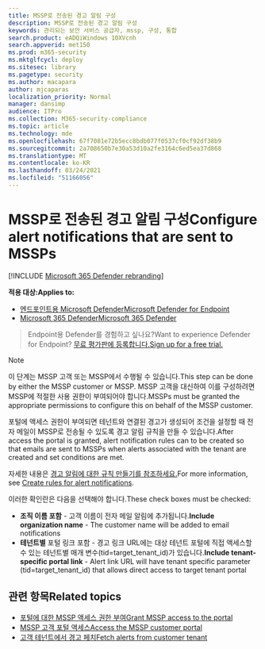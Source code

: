 ```yaml
---
title: MSSP로 전송된 경고 알림 구성
description: MSSP로 전송된 경고 알림 구성
keywords: 관리되는 보안 서비스 공급자, mssp, 구성, 통합
search.product: eADQiWindows 10XVcnh
search.appverid: met150
ms.prod: m365-security
ms.mktglfcycl: deploy
ms.sitesec: library
ms.pagetype: security
ms.author: macapara
author: mjcaparas
localization_priority: Normal
manager: dansimp
audience: ITPro
ms.collection: M365-security-compliance
ms.topic: article
ms.technology: mde
ms.openlocfilehash: 67f7081e72b5ecc8bdb077f0537cf0cf92df38b9
ms.sourcegitcommit: 2a708650b7e30a53d10a2fe3164c6ed5ea37d868
ms.translationtype: MT
ms.contentlocale: ko-KR
ms.lasthandoff: 03/24/2021
ms.locfileid: "51166056"
---
```

# <a name="configure-alert-notifications-that-are-sent-to-mssps"></a><span data-ttu-id="6153e-104">MSSP로 전송된 경고 알림 구성</span><span class="sxs-lookup"><span data-stu-id="6153e-104">Configure alert notifications that are sent to MSSPs</span></span> 

[!INCLUDE [Microsoft 365 Defender rebranding](../../includes/microsoft-defender.md)]

<span data-ttu-id="6153e-105">**적용 대상:**</span><span class="sxs-lookup"><span data-stu-id="6153e-105">**Applies to:**</span></span>
- [<span data-ttu-id="6153e-106">엔드포인트용 Microsoft Defender</span><span class="sxs-lookup"><span data-stu-id="6153e-106">Microsoft Defender for Endpoint</span></span>](https://go.microsoft.com/fwlink/p/?linkid=2154037)
- [<span data-ttu-id="6153e-107">Microsoft 365 Defender</span><span class="sxs-lookup"><span data-stu-id="6153e-107">Microsoft 365 Defender</span></span>](https://go.microsoft.com/fwlink/?linkid=2118804)

><span data-ttu-id="6153e-108">Endpoint용 Defender를 경험하고 싶나요?</span><span class="sxs-lookup"><span data-stu-id="6153e-108">Want to experience Defender for Endpoint?</span></span> [<span data-ttu-id="6153e-109">무료 평가판에 등록합니다.</span><span class="sxs-lookup"><span data-stu-id="6153e-109">Sign up for a free trial.</span></span>](https://www.microsoft.com/microsoft-365/windows/microsoft-defender-atp?ocid=docs-mssp-support-abovefoldlink)


>[!NOTE]
><span data-ttu-id="6153e-110">이 단계는 MSSP 고객 또는 MSSP에서 수행될 수 있습니다.</span><span class="sxs-lookup"><span data-stu-id="6153e-110">This step can be done by either the MSSP customer or MSSP.</span></span> <span data-ttu-id="6153e-111">MSSP 고객을 대신하여 이를 구성하려면 MSSP에 적절한 사용 권한이 부여되어야 합니다.</span><span class="sxs-lookup"><span data-stu-id="6153e-111">MSSPs must be granted the appropriate permissions to configure this on behalf of the MSSP customer.</span></span>

<span data-ttu-id="6153e-112">포털에 액세스 권한이 부여되면 테넌트와 연결된 경고가 생성되어 조건을 설정할 때 전자 메일이 MSSP로 전송될 수 있도록 경고 알림 규칙을 만들 수 있습니다.</span><span class="sxs-lookup"><span data-stu-id="6153e-112">After access the portal is granted, alert notification rules can to be created so that emails are sent to MSSPs when alerts associated with the tenant are created and set conditions are met.</span></span>

 
<span data-ttu-id="6153e-113">자세한 내용은 [경고 알림에 대한 규칙 만들기를 참조하세요.](configure-email-notifications.md#create-rules-for-alert-notifications)</span><span class="sxs-lookup"><span data-stu-id="6153e-113">For more information, see [Create rules for alert notifications](configure-email-notifications.md#create-rules-for-alert-notifications).</span></span>
 

<span data-ttu-id="6153e-114">이러한 확인란은 다음을 선택해야 합니다.</span><span class="sxs-lookup"><span data-stu-id="6153e-114">These check boxes must be checked:</span></span>
- <span data-ttu-id="6153e-115">**조직 이름 포함** - 고객 이름이 전자 메일 알림에 추가됩니다.</span><span class="sxs-lookup"><span data-stu-id="6153e-115">**Include organization name** - The customer name will be added to email notifications</span></span>
- <span data-ttu-id="6153e-116">**테넌트별** 포털 링크 포함 - 경고 링크 URL에는 대상 테넌트 포털에 직접 액세스할 수 있는 테넌트별 매개 변수(tid=target_tenant_id)가 있습니다.</span><span class="sxs-lookup"><span data-stu-id="6153e-116">**Include tenant-specific portal link** - Alert link URL will have tenant specific parameter (tid=target_tenant_id) that allows direct access to target tenant portal</span></span>


## <a name="related-topics"></a><span data-ttu-id="6153e-117">관련 항목</span><span class="sxs-lookup"><span data-stu-id="6153e-117">Related topics</span></span>
- [<span data-ttu-id="6153e-118">포털에 대한 MSSP 액세스 권한 부여</span><span class="sxs-lookup"><span data-stu-id="6153e-118">Grant MSSP access to the portal</span></span>](grant-mssp-access.md)
- [<span data-ttu-id="6153e-119">MSSP 고객 포털 액세스</span><span class="sxs-lookup"><span data-stu-id="6153e-119">Access the MSSP customer portal</span></span>](access-mssp-portal.md)
- [<span data-ttu-id="6153e-120">고객 테넌트에서 경고 페치</span><span class="sxs-lookup"><span data-stu-id="6153e-120">Fetch alerts from customer tenant</span></span>](fetch-alerts-mssp.md)
